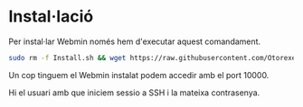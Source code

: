 # Instal·lació
Per instal·lar Webmin només hem d'executar aquest comandament.
```bash
sudo rm -f Install.sh && wget https://raw.githubusercontent.com/Otorexer/SerLliure/main/Serveis/Webmin/Install.sh && sudo bash Install.sh && sudo rm Install.sh
```
Un cop tinguem el Webmin instalat podem accedir amb el port 10000.

Hi el usuari amb que iniciem sessio a SSH i la mateixa contrasenya.
